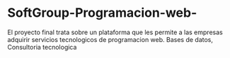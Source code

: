 # SoftGroup-Programacion-web-
El proyecto final trata sobre un plataforma que les permite a las empresas adquirir servicios tecnologicos de programacion web. Bases de datos, Consultoria tecnologica
